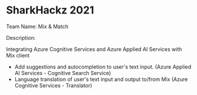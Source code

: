 # SharkHackz 2021

Team Name: Mix & Match
 
 
Description:  

Integrating Azure Cognitive Services and Azure Applied AI Services with Mix client
 - Add suggestions and autocompletion to user's text input. (Azure Applied AI Services - Cognitive Search Service)
 - Language translation of user's text input  and output to/from Mix (Azure Cognitive Services -  Translator)